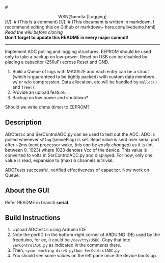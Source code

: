 #<center>WSN@amrita {Logging}</center>
[//]: # (This is a comment)
[//]: # (This document is written in markdown. I recommend editing this on Github or markdown- here.com/livedemo.html)
*Read the wiki before cloning*  
**Don't forget to update this README in every major commit!**

---
Implement ADC polling and logging structures. EEPROM should be used only to take a backup on low-power. Reset on USB can be disabled by placing a capacitor (250uF) across Reset and GND.

1. Build a Queue of logs with MAXSIZE and each entry can be a struct (which is guaranteed to be tightly packed) with custom data members w/ or w/o compression. Data allocation, etc will be handled by `malloc()` and `free()`.
2. Provide an upload feature.
3. Backup on low power and shutdown?

Should we write dhms (time) to EEPROM?

Description
--------------
ADCtest.c and SerControlADC.py can be used to test out the ADC. ADC is polled whenever `sFlag` (senseFlag) is set. Read value is sent over serial port after ~2ms (next processor wake, *this can be easily changed*) as it is (int between 0, 1023) where 1023 denotes Vcc of the device. This value is converted to volts in SerControlADC.py and displayed.
For now, only one value is read, expansion to (max) 6 channels is trivial.

ADCTests successful, verified effectiveness of capacitor. Now work on Queue.

About the GUI
--------------
Refer README in branch **serial**.

Build Instructions
-------------------
1. Upload ADCtest.c using Arduino IDE
2. Note the portID (in the bottom-right corner of ARDUINO IDE) used by the freeduino, for ex, it could be `/dev/tty/USB0`.
   Copy that into `SerControlADC.py` as indicated in the comments there.
4. Then, `<your working dir>$ python SerControlADC.py`
5. You should see some values on the left pane once the device boots up.
